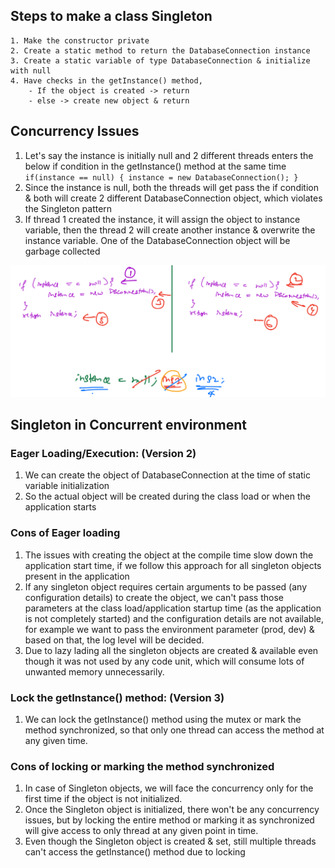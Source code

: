 ## Steps to make a class Singleton

    1. Make the constructor private
    2. Create a static method to return the DatabaseConnection instance
    3. Create a static variable of type DatabaseConnection & initialize with null
    4. Have checks in the getInstance() method,
        - If the object is created -> return
        - else -> create new object & return

## Concurrency Issues

1. Let's say the instance is initially null and 2 different threads enters the below if condition in the getInstance() 
method at the same time `if(instance == null) { instance = new DatabaseConnection(); }`
2. Since the instance is null, both the threads will get pass the if condition & both will 
create 2 different DatabaseConnection object, which violates the Singleton pattern
3. If thread 1 created the instance, it will assign the object to instance variable, then the thread 2 will create 
another instance & overwrite the instance variable. One of the DatabaseConnection object will be garbage collected

![img.png](v1/img.png)

## Singleton in Concurrent environment

### Eager Loading/Execution: (Version 2)

1. We can create the object of DatabaseConnection at the time of static variable initialization
2. So the actual object will be created during the class load or when the application starts

### Cons of Eager loading

1. The issues with creating the object at the compile time slow down the application start time, 
if we follow this approach for all singleton objects present in the application
2. If any singleton object requires certain arguments to be passed (any configuration details) to create the object,
we can't pass those parameters at the class load/application startup time (as the application is not completely started)
and the configuration details are not available, for example we want to pass the environment parameter (prod, dev) &
based on that, the log level will be decided.
3. Due to lazy lading all the singleton objects are created & available even though it was not used by any code unit,
which will consume lots of unwanted memory unnecessarily.

### Lock the getInstance() method: (Version 3)

1. We can lock the getInstance() method using the mutex or mark the method synchronized, so that only one thread can 
access the method at any given time.

### Cons of locking or marking the method synchronized

1. In case of Singleton objects, we will face the concurrency only for the first time if the object is not initialized.
2. Once the Singleton object is initialized, there won't be any concurrency issues, but by locking the entire method or 
marking it as synchronized will give access to only thread at any given point in time.
3. Even though the Singleton object is created & set, still multiple threads can't access the getInstance() method 
due to locking



